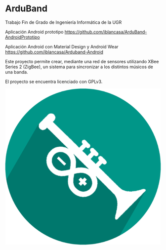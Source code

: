 # ArduBand
Trabajo Fin de Grado de Ingeniería Informática de la UGR


Aplicación Android prototipo
https://github.com/iblancasa/ArduBand-AndroidPrototipo

Aplicación Android con Material Design y Android Wear
https://github.com/iblancasa/Arduband-Android


Este proyecto permite crear, mediante una red de sensores utilizando XBee Series 2 (ZigBee),
un sistema para sincronizar a los distintos músicos de una banda.

El proyecto se encuentra licenciado con GPLv3.

![](imagenes/logo.png)
